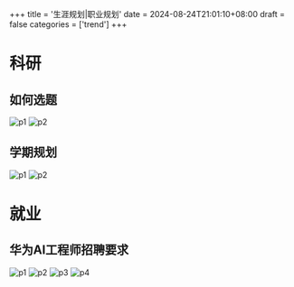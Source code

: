 +++
title = '生涯规划|职业规划'
date = 2024-08-24T21:01:10+08:00
draft = false
categories = ['trend']
+++

# 科研

## 如何选题
![p1](/post/exp_conclution/career/mmexport2e9a.jpg)
![p2](/post/exp_conclution/career/mmexport1726.jpg)

## 学期规划
![p1](/post/exp_conclution/career/Screenshot_20240911_150154.jpg)
![p2](/post/exp_conclution/career/Screenshot_20240911_150208.jpg)

# 就业

## 华为AI工程师招聘要求
![p1](/post/exp_conclution/career/Screenshot_20240905_231410.jpg)
![p2](/post/exp_conclution/career/Screenshot_20240905_231425.jpg)
![p3](/post/exp_conclution/career/Screenshot_20240905_231437.jpg)
![p4](/post/exp_conclution/career/Screenshot_20240905_231514.jpg)